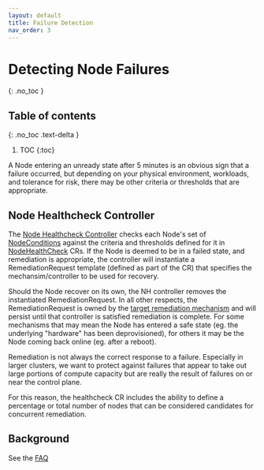 ```yaml
---
layout: default
title: Failure Detection
nav_order: 3
---
```


# Detecting Node Failures 
{: .no_toc }

## Table of contents
{: .no_toc .text-delta }

1. TOC
{:toc}

A Node entering an unready state after 5 minutes is an obvious sign that a
failure occurred, but depending on your physical environment, workloads, and
tolerance for risk, there may be other criteria or thresholds that are
appropriate.

## Node Healthcheck Controller

The [Node Healthcheck Controller](https://github.com/medik8s/node-healthcheck-operator) checks each Node's set of [NodeConditions](https://kubernetes.io/docs/concepts/architecture/nodes/#condition)
against the criteria and thresholds defined for it in [NodeHealthCheck](https://github.com/medik8s/node-healthcheck-operator#nodehealthcheck-custom-resource) CRs.
If the Node is deemed to be in a failed state, and remediation is appropriate,
the controller will instantiate a RemediationRequest template (defined as part
of the CR) that specifies the mechansim/controller to be used for recovery.

Should the Node recover on its own, the NH controller removes the instantiated
RemediationRequest.  In all other respects, the RemediationRequest is owned by
the [target remediation mechanism](../remediation) and will persist until that controller is
satisfied remediation is complete.  For some mechanisms that may mean the Node
has entered a safe state (eg. the underlying "hardware" has been deprovisioned),
for others it may be the Node coming back online (eg. after a reboot).

Remediation is not always the correct response to a failure.  Especially in
larger clusters, we want to protect against failures that appear to take out
large portions of compute capacity but are really the result of failures on or
near the control plane.

For this reason, the healthcheck CR includes the ability to define a percentage
or total number of nodes that can be considered candidates for concurrent
remediation.

## Background
See the [FAQ](/FAQ)
